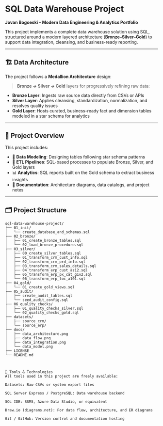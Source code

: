 # SQL Data Warehouse Project  
**Jovan Bogoeski – Modern Data Engineering & Analytics Portfolio**

This project implements a complete data warehouse solution using SQL, structured around a modern layered architecture (**Bronze–Silver–Gold**) to support data integration, cleansing, and business-ready reporting.

---

## 🏗️ Data Architecture

The project follows a **Medallion Architecture** design:

> **Bronze → Silver → Gold** layers for progressively refining raw data:

- **Bronze Layer**: Ingests raw source data directly from CSVs or APIs  
- **Silver Layer**: Applies cleansing, standardization, normalization, and resolves quality issues  
- **Gold Layer**: Hosts curated, business-ready fact and dimension tables modeled in a star schema for analytics

---

## 📌 Project Overview

This project includes:

- 🧩 **Data Modeling**: Designing tables following star schema patterns  
- 🔁 **ETL Pipelines**: SQL-based processes to populate Bronze, Silver, and Gold layers  
- 📊 **Analytics**: SQL reports built on the Gold schema to extract business insights  
- 📄 **Documentation**: Architecture diagrams, data catalogs, and project notes

---

## 🗂️ Project Structure

```text
sql-data-warehouse-project/
├── 01_init/
│   └── create_database_and_schemas.sql
├── 02_bronze/
│   ├── 01_create_bronze_tables.sql
│   └── 02_load_bronze_procedure.sql
├── 03_silver/
│   ├── 00_create_silver_tables.sql
│   ├── 01_transform_crm_cust_info.sql
│   ├── 02_transform_crm_prd_info.sql
│   ├── 03_transform_crm_sales_details.sql
│   ├── 04_transform_erp_cust_az12.sql
│   ├── 05_transform_erp_px_cat_g1v2.sql
│   └── 06_transform_erp_loc_a101.sql
├── 04_gold/
│   └── 01_create_gold_views.sql
├── 05_audit/
│   ├── create_audit_tables.sql
│   └── seed_audit_config.sql
├── 06_quality_checks/
│   ├── 01_quality_checks_silver.sql
│   └── 02_quality_checks_gold.sql
├── datasets/
│   ├── source_crm/
│   └── source_erp/
├── docs/
│   ├── data_architecture.png
│   ├── data_flow.png
│   ├── data_integration.png
│   └── data_model.png
├── LICENSE
└── README.md



🔗 Tools & Technologies
All tools used in this project are freely available:

Datasets: Raw CSVs or system export files

SQL Server Express / PostgreSQL: Data warehouse backend

SQL IDE: SSMS, Azure Data Studio, or equivalent

Draw.io (diagrams.net): For data flow, architecture, and ER diagrams

Git / GitHub: Version control and documentation hosting
